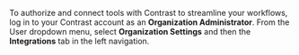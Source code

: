 <!--
title: "Getting Started with Integrations"
description: "Overview of Contrast Integrations"
tags: "Admin organization settings integrations overview"
-->


To authorize and connect tools with Contrast to streamline your workflows, log in to your Contrast account as an **Organization Administrator**. From the User dropdown menu, select **Organization Settings** and then the **Integrations** tab in the left navigation.

